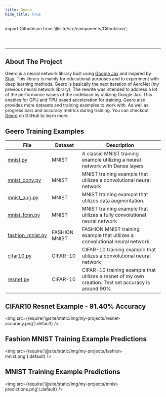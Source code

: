 ```yaml
---
title: Geero
hide_title: true
---
```


import GithubIcon from '@site/src/components/GithubIcon';

<header>
    <GithubIcon title="Geero" link="https://github.com/Logon27/Geero"/>
</header>

---

## About The Project

Geero is a neural network library built using [Google Jax](https://github.com/google/jax) and inspired by [Stax](https://jax.readthedocs.io/en/latest/jax.example_libraries.stax.html). This library is mainly for educational purposes and to experiment with deep learning methods. Geero is basically the next iteration of AeroNet (my previous neural network library). The rewrite was intended to address a lot of the performance issues of the codebase by utilizing Google Jax. This enables for GPU and TPU based acceleration for training. Geero also provides more datasets and training examples to work with. As well as progress bars and accuracy metrics during training. You can checkout [Geero](https://github.com/Logon27/Geero) on GitHub to learn more.

## Geero Training Examples
| File | Dataset | Description |
| ------------- | ------------- | ----- |
| [mnist.py](https://github.com/Logon27/Geero/blob/main/training_examples/mnist.py) | MNIST | A classic MNIST training example utilizing a neural network with Dense layers |
| [mnist_conv.py](https://github.com/Logon27/Geero/blob/main/training_examples/mnist_conv.py) | MNIST | MNIST training example that utilizes a convolutional neural network |
| [mnist_aug.py](https://github.com/Logon27/Geero/blob/main/training_examples/mnist_aug.py) | MNIST | MNIST training example that utilizes data augmentation. |
| [mnist_fcnn.py](https://github.com/Logon27/Geero/blob/main/training_examples/mnist_fcnn.py) | MNIST | MNIST training example that utilizes a fully convolutional neural network |
| [fashion_mnist.py](https://github.com/Logon27/Geero/blob/main/training_examples/fashion_mnist.py) | FASHION MNIST | FASHION MNIST training example that utilizes a convolutional neural network |
| [cifar10.py](https://github.com/Logon27/Geero/blob/main/training_examples/cifar10.py) | CIFAR-10 | CIFAR-10 training example that utilizes a convolutional neural network |
| [resnet.py](./training_examples/resnet.py) | CIFAR-10 | CIFAR-10 training example that utilizes a resnet of my own creation. Test set accuracy is around 90% |

## CIFAR10 Resnet Example - 91.40% Accuracy
<img src={require('@site/static/img/my-projects/resnet-accuracy.png').default} />

## Fashion MNIST Training Example Predictions
<img src={require('@site/static/img/my-projects/fashion-mnist.png').default} />

## MNIST Training Example Predictions
<img src={require('@site/static/img/my-projects/mnist-predictions.png').default} />
